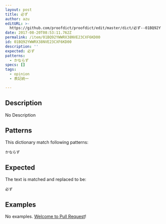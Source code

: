 ```yaml
---
layout: post
title: 必ず
author: azu
editURL: >-
  https://github.com/proofdict/proofdict/edit/master/dict/必ず--01BQ92YWWRX38NVE23CXF6KD00.yml
date: 2017-08-20T08:53:11.762Z
permalink: /item/01BQ92YWWRX38NVE23CXF6KD00
id: 01BQ92YWWRX38NVE23CXF6KD00
description: ''
expected: 必ず
patterns:
  - かならず
specs: []
tags:
  - opinion
  - 表記統一

---
```


## Description

No Description 

## Patterns

This dictionary match following patterns:

    かならず

## Expected

The text is matched and replaced to be:

    必ず

## Examples

No examples. [Welcome to Pull Request](https://github.com/proofdict/proofdict/edit/master/dict/必ず--01BQ92YWWRX38NVE23CXF6KD00.yml)!
